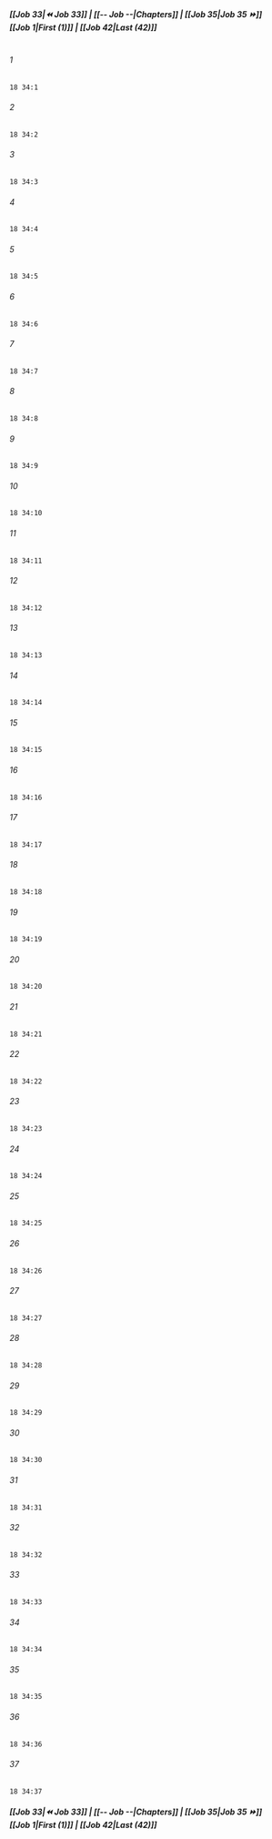 
##### **[[Job 33|⏪ Job 33]] | [[-- Job --|Chapters]] | [[Job 35|Job 35 ⏩]]**<br>**[[Job 1|First (1)]] | [[Job 42|Last (42)]]**<br><br>

###### 1
``` verse
18 34:1
```
###### 2
``` verse
18 34:2
```
###### 3
``` verse
18 34:3
```
###### 4
``` verse
18 34:4
```
###### 5
``` verse
18 34:5
```
###### 6
``` verse
18 34:6
```
###### 7
``` verse
18 34:7
```
###### 8
``` verse
18 34:8
```
###### 9
``` verse
18 34:9
```
###### 10
``` verse
18 34:10
```
###### 11
``` verse
18 34:11
```
###### 12
``` verse
18 34:12
```
###### 13
``` verse
18 34:13
```
###### 14
``` verse
18 34:14
```
###### 15
``` verse
18 34:15
```
###### 16
``` verse
18 34:16
```
###### 17
``` verse
18 34:17
```
###### 18
``` verse
18 34:18
```
###### 19
``` verse
18 34:19
```
###### 20
``` verse
18 34:20
```
###### 21
``` verse
18 34:21
```
###### 22
``` verse
18 34:22
```
###### 23
``` verse
18 34:23
```
###### 24
``` verse
18 34:24
```
###### 25
``` verse
18 34:25
```
###### 26
``` verse
18 34:26
```
###### 27
``` verse
18 34:27
```
###### 28
``` verse
18 34:28
```
###### 29
``` verse
18 34:29
```
###### 30
``` verse
18 34:30
```
###### 31
``` verse
18 34:31
```
###### 32
``` verse
18 34:32
```
###### 33
``` verse
18 34:33
```
###### 34
``` verse
18 34:34
```
###### 35
``` verse
18 34:35
```
###### 36
``` verse
18 34:36
```
###### 37
``` verse
18 34:37
```

##### **[[Job 33|⏪ Job 33]] | [[-- Job --|Chapters]] | [[Job 35|Job 35 ⏩]]**<br>**[[Job 1|First (1)]] | [[Job 42|Last (42)]]**
